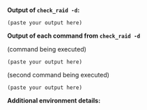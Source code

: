 <!--

If you are reporting a new issue, make sure that there are not any
duplicates already open. You can ensure this by searching the issue list for
this repository. If there is a duplicate, please close your issue and add a
comment to the existing issue instead.

If you suspect your issue is a bug, please edit your issue description to
include the BUG REPORT INFORMATION shown below. If you fail to provide this
information, your problem can not be debugged and and issue will be closed.
However, issue can be reopened if you later provide the information.

For more information about reporting issues, see
https://github.com/glensc/nagios-plugin-check_raid#reporting-bugs

-->

**Output of `check_raid -d`:**

```
(paste your output here)
```

**Output of each command from `check_raid -d`**

<!--
You can also attach text files to bugreport of each output
-->

(command being executed)
```
(paste your output here)
```

(second command being executed)
```
(paste your output here)
```

**Additional environment details:**

